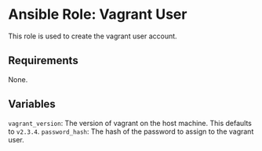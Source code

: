 # Ansible Role: Vagrant User

This role is used to create the vagrant user account.

## Requirements

None.

## Variables

`vagrant_version`: The version of vagrant on the host machine. This defaults to `v2.3.4`.
`password_hash`: The hash of the password to assign to the vagrant user.
